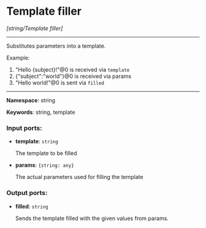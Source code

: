 # Template filler

_[string/Template filler]_

---

Substitutes parameters into a template.

Example:

1. "Hello {subject}!"@0 is received via `template`
2. {"subject":"world"}@0 is received via params
3. "Hello world!"@0 is sent via `filled`

---

__Namespace__: string

__Keywords__: string, template

### Input ports:

* __template__: ` string `

    The template to be filled


* __params__: ` {string: any} `

    The actual parameters used for filling the template

### Output ports:

* __filled__: ` string `

    Sends the template filled with the given values from params.

